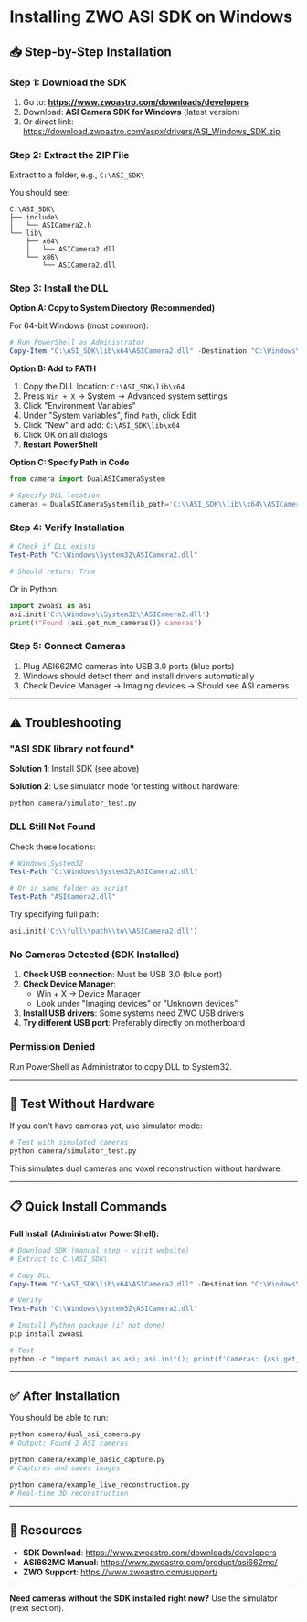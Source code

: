 # Installing ZWO ASI SDK on Windows

## 📥 Step-by-Step Installation

### Step 1: Download the SDK

1. Go to: **https://www.zwoastro.com/downloads/developers**
2. Download: **ASI Camera SDK for Windows** (latest version)
3. Or direct link: https://download.zwoastro.com/aspx/drivers/ASI_Windows_SDK.zip

### Step 2: Extract the ZIP File

Extract to a folder, e.g., `C:\ASI_SDK\`

You should see:
```
C:\ASI_SDK\
├── include\
│   └── ASICamera2.h
└── lib\
    ├── x64\
    │   └── ASICamera2.dll
    └── x86\
        └── ASICamera2.dll
```

### Step 3: Install the DLL

**Option A: Copy to System Directory (Recommended)**

For 64-bit Windows (most common):
```powershell
# Run PowerShell as Administrator
Copy-Item "C:\ASI_SDK\lib\x64\ASICamera2.dll" -Destination "C:\Windows\System32\"
```

**Option B: Add to PATH**

1. Copy the DLL location: `C:\ASI_SDK\lib\x64`
2. Press `Win + X` → System → Advanced system settings
3. Click "Environment Variables"
4. Under "System variables", find `Path`, click Edit
5. Click "New" and add: `C:\ASI_SDK\lib\x64`
6. Click OK on all dialogs
7. **Restart PowerShell**

**Option C: Specify Path in Code**

```python
from camera import DualASICameraSystem

# Specify DLL location
cameras = DualASICameraSystem(lib_path='C:\\ASI_SDK\\lib\\x64\\ASICamera2.dll')
```

### Step 4: Verify Installation

```powershell
# Check if DLL exists
Test-Path "C:\Windows\System32\ASICamera2.dll"

# Should return: True
```

Or in Python:
```python
import zwoasi as asi
asi.init('C:\\Windows\\System32\\ASICamera2.dll')
print(f"Found {asi.get_num_cameras()} cameras")
```

### Step 5: Connect Cameras

1. Plug ASI662MC cameras into USB 3.0 ports (blue ports)
2. Windows should detect them and install drivers automatically
3. Check Device Manager → Imaging devices → Should see ASI cameras

---

## ⚠️ Troubleshooting

### "ASI SDK library not found"

**Solution 1**: Install SDK (see above)

**Solution 2**: Use simulator mode for testing without hardware:
```bash
python camera/simulator_test.py
```

### DLL Still Not Found

Check these locations:
```powershell
# Windows\System32
Test-Path "C:\Windows\System32\ASICamera2.dll"

# Or in same folder as script
Test-Path "ASICamera2.dll"
```

Try specifying full path:
```python
asi.init('C:\\full\\path\\to\\ASICamera2.dll')
```

### No Cameras Detected (SDK Installed)

1. **Check USB connection**: Must be USB 3.0 (blue port)
2. **Check Device Manager**: 
   - Win + X → Device Manager
   - Look under "Imaging devices" or "Unknown devices"
3. **Install USB drivers**: Some systems need ZWO USB drivers
4. **Try different USB port**: Preferably directly on motherboard

### Permission Denied

Run PowerShell as Administrator to copy DLL to System32.

---

## 🧪 Test Without Hardware

If you don't have cameras yet, use simulator mode:

```bash
# Test with simulated cameras
python camera/simulator_test.py
```

This simulates dual cameras and voxel reconstruction without hardware.

---

## 📋 Quick Install Commands

**Full Install (Administrator PowerShell):**

```powershell
# Download SDK (manual step - visit website)
# Extract to C:\ASI_SDK\

# Copy DLL
Copy-Item "C:\ASI_SDK\lib\x64\ASICamera2.dll" -Destination "C:\Windows\System32\"

# Verify
Test-Path "C:\Windows\System32\ASICamera2.dll"

# Install Python package (if not done)
pip install zwoasi

# Test
python -c "import zwoasi as asi; asi.init(); print(f'Cameras: {asi.get_num_cameras()}')"
```

---

## ✅ After Installation

You should be able to run:

```bash
python camera/dual_asi_camera.py
# Output: Found 2 ASI cameras

python camera/example_basic_capture.py
# Captures and saves images

python camera/example_live_reconstruction.py
# Real-time 3D reconstruction
```

---

## 🔗 Resources

- **SDK Download**: https://www.zwoastro.com/downloads/developers
- **ASI662MC Manual**: https://www.zwoastro.com/product/asi662mc/
- **ZWO Support**: https://www.zwoastro.com/support/

---

**Need cameras without the SDK installed right now?** Use the simulator (next section).



